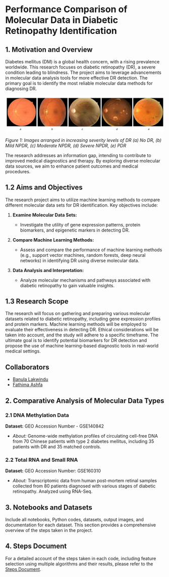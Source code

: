 # Performance Comparison of Molecular Data in Diabetic Retinopathy Identification

## 1. Motivation and Overview

Diabetes mellitus (DM) is a global health concern, with a rising prevalence worldwide. This research focuses on diabetic retinopathy (DR), a severe condition leading to blindness. The project aims to leverage advancements in molecular data analysis tools for more effective DR detection. The primary goal is to identify the most reliable molecular data methods for diagnosing DR.

![DR Severity Levels](Includes/Picture1.png)

_Figure 1: Images arranged in increasing severity levels of DR (a) No DR, (b) Mild NPDR, (c) Moderate NPDR, (d) Severe NPDR, (e) PDR_

The research addresses an information gap, intending to contribute to improved medical diagnostics and therapy. By exploring diverse molecular data sources, we aim to enhance patient outcomes and medical procedures.

## 1.2 Aims and Objectives

The research project aims to utilize machine learning methods to compare different molecular data sets for DR identification. Key objectives include:

1. **Examine Molecular Data Sets:**

   - Investigate the utility of gene expression patterns, protein biomarkers, and epigenetic markers in detecting DR.

2. **Compare Machine Learning Methods:**

   - Assess and compare the performance of machine learning methods (e.g., support vector machines, random forests, deep neural networks) in identifying DR using diverse molecular data.

3. **Data Analysis and Interpretation:**
   - Analyze molecular mechanisms and pathways associated with diabetic retinopathy to gain valuable insights.

## 1.3 Research Scope

The research will focus on gathering and preparing various molecular datasets related to diabetic retinopathy, including gene expression profiles and protein markers. Machine learning methods will be employed to evaluate their effectiveness in detecting DR. Ethical considerations will be taken into account, and the study will adhere to a specific timeframe. The ultimate goal is to identify potential biomarkers for DR detection and propose the use of machine learning-based diagnostic tools in real-world medical settings.

## Collaborators

- [Banula Lakwindu](https://github.com/banulalakwindu)
- [Fathima Ashfa](https://github.com/ashfa11)

## 2. Comparative Analysis of Molecular Data Types

### 2.1 DNA Methylation Data

**Dataset:** GEO Accession Number - GSE140842

- _About:_ Genome-wide methylation profiles of circulating cell-free DNA from 70 Chinese patients with type 2 diabetes mellitus, including 35 patients with DR and 35 matched controls.

### 2.2 Total RNA and Small RNA

**Dataset:** GEO Accession Number: GSE160310

- _About:_ Transcriptomic data from human post-mortem retinal samples collected from 80 patients diagnosed with various stages of diabetic retinopathy. Analyzed using RNA-Seq.

## 3. Notebooks and Datasets

Include all notebooks, Python codes, datasets, output images, and documentation for each dataset. This section provides a comprehensive overview of the steps taken in the project.

## 4. Steps Document

For a detailed account of the steps taken in each code, including feature selection using multiple algorithms and their results, please refer to the [Steps Document](steps_document.md).
